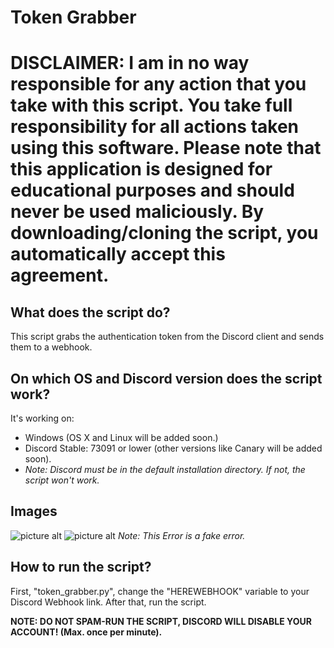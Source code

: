 # Token Grabber
# **DISCLAIMER: I am in no way responsible for any action that you take with this script. You take full responsibility for all actions taken using this software. Please note that this application is designed for educational purposes and should never be used maliciously. By downloading/cloning the script, you automatically accept this agreement.**

## What does the script do?
This script grabs the authentication token from the Discord client and sends them to a webhook.

## On which OS and Discord version does the script work?
It's working on:
* Windows (OS X and Linux will be added soon.)
* Discord Stable: 73091 or lower (other versions like Canary will be added soon).
* _Note: Discord must be in the default installation directory. If not, the script won't work._

## Images

![picture alt](https://i.ufi.wtf/save/bdb8110f50b724b009c9fac0cad6941d.png)
![picture alt](https://i.ufi.wtf/save/e9f03c868ba5d3e4fb0b65e19822867c.png)
_Note: This Error is a fake error._


## How to run the script?
First, "token_grabber.py", change the "HEREWEBHOOK" variable to your Discord Webhook link. After that, run the script.

**NOTE: DO NOT SPAM-RUN THE SCRIPT, DISCORD WILL DISABLE YOUR ACCOUNT! (Max. once per minute).**
